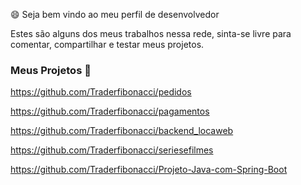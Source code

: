 😄 Seja bem vindo ao meu perfil de desenvolvedor

Estes são alguns  dos meus trabalhos nessa rede, sinta-se livre para 
comentar, compartilhar e testar meus projetos.

### Meus Projetos 👋

https://github.com/Traderfibonacci/pedidos

https://github.com/Traderfibonacci/pagamentos

https://github.com/Traderfibonacci/backend_locaweb

https://github.com/Traderfibonacci/seriesefilmes

https://github.com/Traderfibonacci/Projeto-Java-com-Spring-Boot


<!--
**Traderfibonacci/Traderfibonacci** is a ✨ _special_ ✨ repository because its `README.md` (this file) appears on your GitHub profile.

Here are some ideas to get you started:

- 🔭 I’m currently working on ...
- 🌱 I’m currently learning ...
- 👯 I’m looking to collaborate on ...
- 🤔 I’m looking for help with ...
- 💬 Ask me about ...
- 📫 How to reach me: ...
- 😄 Pronouns: ...
- ⚡ Fun fact: ...
-->
